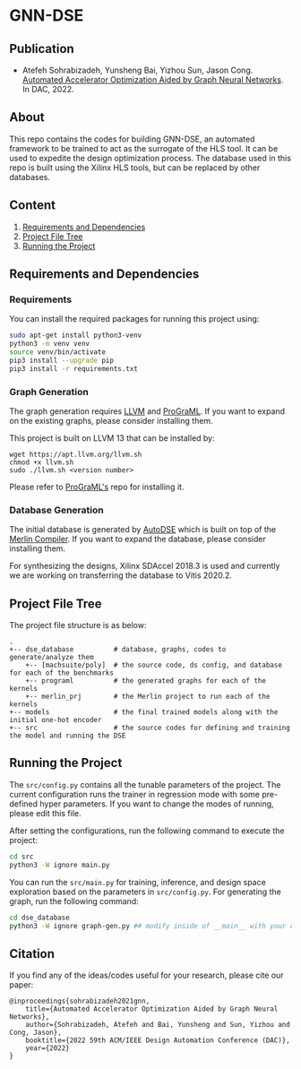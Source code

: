 # GNN-DSE

## Publication

+ Atefeh Sohrabizadeh, Yunsheng Bai, Yizhou Sun, Jason Cong. [Automated Accelerator Optimization Aided by Graph Neural Networks](https://dl.acm.org/doi/abs/10.1145/3489517.3530409). In DAC, 2022.

## About
This repo contains the codes for building GNN-DSE, an automated framework to be trained to act as the surrogate of the HLS tool. It can be used to expedite the design optimization process. The database used in this repo is built using the Xilinx HLS tools, but can be replaced by other databases.


## Content
1. [Requirements and Dependencies](#requirements-and-dependencies)
2. [Project File Tree](#project-file-tree)
3. [Running the Project](#running-the-project)


## Requirements and Dependencies

### Requirements
You can install the required packages for running this project using:

````bash
sudo apt-get install python3-venv
python3 -m venv venv
source venv/bin/activate
pip3 install --upgrade pip
pip3 install -r requirements.txt
````

### Graph Generation
The graph generation requires [LLVM](https://clang.llvm.org/get_started.html) and [ProGraML](https://github.com/ChrisCummins/ProGraML). If you want to expand on the existing graphs, please consider installing them.

This project is built on LLVM 13 that can be installed by:

```
wget https://apt.llvm.org/llvm.sh
chmod +x llvm.sh
sudo ./llvm.sh <version number>
```

Please refer to [ProGraML's](https://github.com/ChrisCummins/ProGraML) repo for installing it.


### Database Generation
The initial database is generated by [AutoDSE](https://github.com/UCLA-VAST/AutoDSE) which is built on top of the [Merlin Compiler](https://github.com/Xilinx/merlin-compiler). If you want to expand the database, please consider installing them.

For synthesizing the designs, Xilinx SDAccel 2018.3 is used and currently we are working on transferring the database to Vitis 2020.2.


## Project File Tree
The project file structure is as below:

````
.
+-- dse_database          # database, graphs, codes to generate/analyze them
    +-- [machsuite/poly]  # the source code, ds config, and database for each of the benchmarks
    +-- programl          # the generated graphs for each of the kernels
    +-- merlin_prj        # the Merlin project to run each of the kernels
+-- models                # the final trained models along with the initial one-hot encoder
+-- src                   # the source codes for defining and training the model and running the DSE
````


## Running the Project

The `src/config.py` contains all the tunable parameters of the project. The current configuration runs the trainer in regression mode with some pre-defined hyper parameters. If you want to change the modes of running, please edit this file.

After setting the configurations, run the following command to execute the project:

````bash
cd src
python3 -W ignore main.py
````

You can run the `src/main.py` for training, inference, and design space exploration based on the parameters in `src/config.py`. For generating the graph, run the following command: 

````bash
cd dse_database
python3 -W ignore graph-gen.py ## modify inside of __main__ with your desired kernels
````


## Citation
If you find any of the ideas/codes useful for your research, please cite our paper:

	@inproceedings{sohrabizadeh2021gnn,
        title={Automated Accelerator Optimization Aided by Graph Neural Networks},
        author={Sohrabizadeh, Atefeh and Bai, Yunsheng and Sun, Yizhou and Cong, Jason},
        booktitle={2022 59th ACM/IEEE Design Automation Conference (DAC)},
        year={2022}
    }
